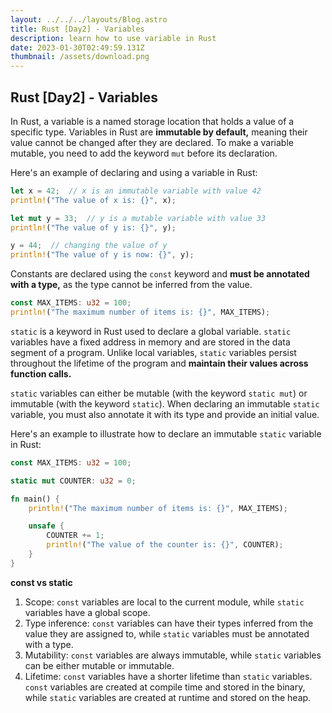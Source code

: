 ```yaml
---
layout: ../../../layouts/Blog.astro
title: Rust [Day2] - Variables
description: learn how to use variable in Rust
date: 2023-01-30T02:49:59.131Z
thumbnail: /assets/download.png
---
```


## Rust \[Day2] - Variables

In Rust, a variable is a named storage location that holds a value of a specific type. Variables in Rust are **immutable by default,** meaning their value cannot be changed after they are declared. To make a variable mutable, you need to add the keyword `mut` before its declaration.

Here's an example of declaring and using a variable in Rust:

```rust
let x = 42;  // x is an immutable variable with value 42
println!("The value of x is: {}", x);

let mut y = 33;  // y is a mutable variable with value 33
println!("The value of y is: {}", y);

y = 44;  // changing the value of y
println!("The value of y is now: {}", y);
```

Constants are declared using the `const` keyword and **must be annotated with a type,** as the type cannot be inferred from the value.

```rust
const MAX_ITEMS: u32 = 100;
println!("The maximum number of items is: {}", MAX_ITEMS);

```

`static` is a keyword in Rust used to declare a global variable. `static` variables have a fixed address in memory and are stored in the data segment of a program. Unlike local variables, `static` variables persist throughout the lifetime of the program and **maintain their values across function calls.**

`static` variables can either be mutable (with the keyword `static mut`) or immutable (with the keyword `static`). When declaring an immutable `static` variable, you must also annotate it with its type and provide an initial value.

Here's an example to illustrate how to declare an immutable `static` variable in Rust:

```rust
const MAX_ITEMS: u32 = 100;

static mut COUNTER: u32 = 0;

fn main() {
    println!("The maximum number of items is: {}", MAX_ITEMS);

    unsafe {
        COUNTER += 1;
        println!("The value of the counter is: {}", COUNTER);
    }
}

```

**c﻿onst vs static**

1. Scope: `const` variables are local to the current module, while `static` variables have a global scope.
2. Type inference: `const` variables can have their types inferred from the value they are assigned to, while `static` variables must be annotated with a type.
3. Mutability: `const` variables are always immutable, while `static` variables can be either mutable or immutable.
4. Lifetime: `const` variables have a shorter lifetime than `static` variables. `const` variables are created at compile time and stored in the binary, while `static` variables are created at runtime and stored on the heap.
